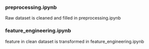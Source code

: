 ### preprocessing.ipynb
Raw dataset is cleaned and filled in preprocessing.ipynb

### feature_engineering.ipynb
feature in clean dataset is transformed in feature_engineering.ipynb
